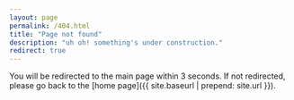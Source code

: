 ```yaml
---
layout: page
permalink: /404.html
title: "Page not found"
description: "uh oh! something's under construction."
redirect: true
---
```


You will be redirected to the main page within 3 seconds. If not redirected, please go back to the [home page]({{ site.baseurl | prepend: site.url }}).
